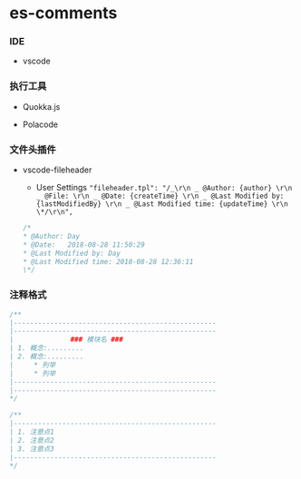 # es-comments

### IDE

- vscode

### 执行工具

- Quokka.js

- Polacode

### 文件头插件

- vscode-fileheader

  - User Settings
    `"fileheader.tpl": "/_\r\n _ @Author: {author} \r\n _ @File: \r\n _ @Date: {createTime} \r\n _ @Last Modified by: {lastModifiedBy} \r\n _ @Last Modified time: {updateTime} \r\n \*/\r\n",`

  ```js
  /*
  * @Author: Day
  * @Date:   2018-08-28 11:50:29
  * @Last Modified by: Day
  * @Last Modified time: 2018-08-28 12:36:11
  \*/
  ```

### 注释格式

```js
/**
|--------------------------------------------------
|--------------------------------------------------
|              ### 模块名 ###
| 1. 概念:.........
| 2. 概念:.........
|     * 列举
|     * 列举
|--------------------------------------------------
|--------------------------------------------------
*/

/**
|--------------------------------------------------
| 1. 注意点1
| 2. 注意点2
| 3. 注意点3
|--------------------------------------------------
*/
```

